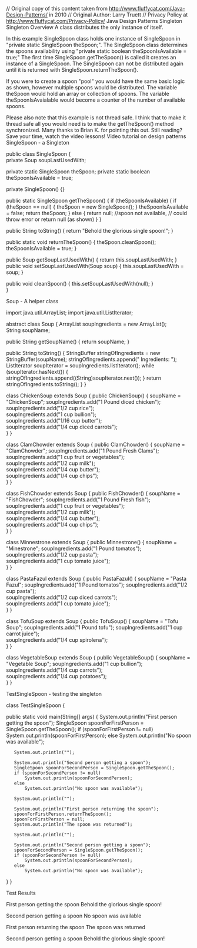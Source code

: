 // Original copy of this content taken from http://www.fluffycat.com/Java-Design-Patterns/ in 2010
// Original Author: Larry Truett
// Privacy Policy at http://www.fluffycat.com/Privacy-Policy/
Java Design Patterns Singleton
Singleton Overview
A class distributes the only instance of itself.

In this example SingleSpoon class holds one instance of SingleSpoon in "private static SingleSpoon theSpoon;". The SingleSpoon class determines the spoons availability using "private static boolean theSpoonIsAvailable = true;" The first time SingleSpoon.getTheSpoon() is called it creates an instance of a SingleSpoon. The SingleSpoon can not be distributed again until it is returned with SingleSpoon.returnTheSpoon().

If you were to create a spoon "pool" you would have the same basic logic as shown, however multiple spoons would be distributed. The variable theSpoon would hold an array or collection of spoons. The variable theSpoonIsAvaialable would become a counter of the number of available spoons.

Please also note that this example is not thread safe. I think that to make it thread safe all you would need is to make the getTheSpoon() method synchronized. Many thanks to Brian K. for pointing this out.
Still reading? Save your time, watch the video lessons!
Video tutorial on design patterns
SingleSpoon - a Singleton

public class SingleSpoon 
{  
   private Soup soupLastUsedWith;
   
   private static SingleSpoon theSpoon;
   private static boolean theSpoonIsAvailable = true;
   
   private SingleSpoon() {}
     
   public static SingleSpoon getTheSpoon() {
       if (theSpoonIsAvailable) {
           if (theSpoon == null) {
               theSpoon = new SingleSpoon();
           }
           theSpoonIsAvailable = false;
           return theSpoon;
       } else {
           return null;
           //spoon not available, 
           //  could throw error or return null (as shown)
       }
   }
    
   public String toString() {
       return "Behold the glorious single spoon!";
   }
    
   public static void returnTheSpoon() {
       theSpoon.cleanSpoon();
       theSpoonIsAvailable = true;
   }     
   
   public Soup getSoupLastUsedWith() {
       return this.soupLastUsedWith;
   }
   public void setSoupLastUsedWith(Soup soup) {
       this.soupLastUsedWith = soup;
   }

   public void cleanSpoon() {
       this.setSoupLastUsedWith(null);
   }   
}


Soup - A helper class

import java.util.ArrayList;
import java.util.ListIterator;

abstract class Soup 
{
   ArrayList soupIngredients = new ArrayList();    
   String soupName;
   
   public String getSoupName()
   {
       return soupName;
   }
   
   public String toString()
   {
        StringBuffer stringOfIngredients = new StringBuffer(soupName);
        stringOfIngredients.append(" Ingredients: ");
        ListIterator soupIterator = soupIngredients.listIterator();
        while (soupIterator.hasNext())
        {
            stringOfIngredients.append((String)soupIterator.next());
        }
        return stringOfIngredients.toString();
   }
}        

class ChickenSoup extends Soup
{
    public ChickenSoup() 
    {
        soupName = "ChickenSoup";
        soupIngredients.add("1 Pound diced chicken");
        soupIngredients.add("1/2 cup rice");    
        soupIngredients.add("1 cup bullion");      
        soupIngredients.add("1/16 cup butter");    
        soupIngredients.add("1/4 cup diced carrots");          
    }
}   

class ClamChowder extends Soup
{
    public ClamChowder() 
    {
        soupName = "ClamChowder";
        soupIngredients.add("1 Pound Fresh Clams");
        soupIngredients.add("1 cup fruit or vegetables");    
        soupIngredients.add("1/2 cup milk");      
        soupIngredients.add("1/4 cup butter");    
        soupIngredients.add("1/4 cup chips");          
    }
}

class FishChowder extends Soup
{
    public FishChowder() 
    {
        soupName = "FishChowder";
        soupIngredients.add("1 Pound Fresh fish");
        soupIngredients.add("1 cup fruit or vegetables");    
        soupIngredients.add("1/2 cup milk");      
        soupIngredients.add("1/4 cup butter");    
        soupIngredients.add("1/4 cup chips");          
    }
}

class Minnestrone extends Soup
{
    public Minnestrone() 
    {
        soupName = "Minestrone";
        soupIngredients.add("1 Pound tomatos");
        soupIngredients.add("1/2 cup pasta");    
        soupIngredients.add("1 cup tomato juice");             
    }
}

class PastaFazul extends Soup
{
    public PastaFazul() 
    {
        soupName = "Pasta Fazul";
        soupIngredients.add("1 Pound tomatos");
        soupIngredients.add("1/2 cup pasta");    
        soupIngredients.add("1/2 cup diced carrots");          
        soupIngredients.add("1 cup tomato juice");             
    }
}

class TofuSoup extends Soup
{
    public TofuSoup() 
    {
        soupName = "Tofu Soup";
        soupIngredients.add("1 Pound tofu");
        soupIngredients.add("1 cup carrot juice");    
        soupIngredients.add("1/4 cup spirolena");         
    }
}

class VegetableSoup extends Soup
{
    public VegetableSoup() 
    {
        soupName = "Vegetable Soup";
        soupIngredients.add("1 cup bullion");    
        soupIngredients.add("1/4 cup carrots");         
        soupIngredients.add("1/4 cup potatoes");         
    }
}

TestSingleSpoon - testing the singleton

class TestSingleSpoon {
    
   public static void main(String[] args) {
       System.out.println("First person getting the spoon");
       SingleSpoon spoonForFirstPerson = 
         SingleSpoon.getTheSpoon();
       if (spoonForFirstPerson != null)
           System.out.println(spoonForFirstPerson);
       else
           System.out.println("No spoon was available");
       
       System.out.println("");
       
       System.out.println("Second person getting a spoon");
       SingleSpoon spoonForSecondPerson = SingleSpoon.getTheSpoon();
       if (spoonForSecondPerson != null)
           System.out.println(spoonForSecondPerson);
       else
           System.out.println("No spoon was available");
       
       System.out.println("");
       
       System.out.println("First person returning the spoon");
       spoonForFirstPerson.returnTheSpoon();       
       spoonForFirstPerson = null;
       System.out.println("The spoon was returned");
       
       System.out.println("");
       
       System.out.println("Second person getting a spoon");
       spoonForSecondPerson = SingleSpoon.getTheSpoon();
       if (spoonForSecondPerson != null)
           System.out.println(spoonForSecondPerson);
       else
           System.out.println("No spoon was available");
   }
}      

Test Results

First person getting the spoon
Behold the glorious single spoon!



Second person getting a spoon
No spoon was available



First person returning the spoon
The spoon was returned



Second person getting a spoon
Behold the glorious single spoon!




